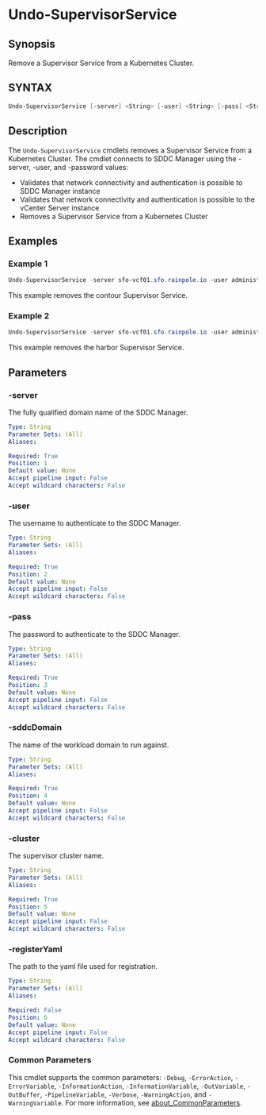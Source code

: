 # Undo-SupervisorService

## Synopsis

Remove a Supervisor Service from a Kubernetes Cluster.

## SYNTAX

```powershell
Undo-SupervisorService [-server] <String> [-user] <String> [-pass] <String> [-sddcDomain] <String> [-cluster] <String> [[-registerYaml] <String>] [<CommonParameters>]
```

## Description

The `Undo-SupervisorService` cmdlets removes a Supervisor Service from a Kubernetes Cluster.
The cmdlet connects to SDDC Manager using the -server, -user, and -password values:

- Validates that network connectivity and authentication is possible to SDDC Manager instance
- Validates that network connectivity and authentication is possible to the vCenter Server instance
- Removes a Supervisor Service from a Kubernetes Cluster

## Examples

### Example 1

```powershell
Undo-SupervisorService -server sfo-vcf01.sfo.rainpole.io -user administrator@vsphere.local -pass VMw@re1! -sddcDomain sfo-w01 -cluster sfo-w01-cl01 -registerYaml F:\VMware.PlatformTools\binaries\contour.yml
```

This example removes the contour Supervisor Service.

### Example 2

```powershell
Undo-SupervisorService -server sfo-vcf01.sfo.rainpole.io -user administrator@vsphere.local -pass VMw@re1! -sddcDomain sfo-w01 -cluster sfo-w01-cl01 -registerYaml F:\VMware.PlatformTools\binaries\harbor.yml
```

This example removes the harbor Supervisor Service.

## Parameters

### -server

The fully qualified domain name of the SDDC Manager.

```yaml
Type: String
Parameter Sets: (All)
Aliases:

Required: True
Position: 1
Default value: None
Accept pipeline input: False
Accept wildcard characters: False
```

### -user

The username to authenticate to the SDDC Manager.

```yaml
Type: String
Parameter Sets: (All)
Aliases:

Required: True
Position: 2
Default value: None
Accept pipeline input: False
Accept wildcard characters: False
```

### -pass

The password to authenticate to the SDDC Manager.

```yaml
Type: String
Parameter Sets: (All)
Aliases:

Required: True
Position: 3
Default value: None
Accept pipeline input: False
Accept wildcard characters: False
```

### -sddcDomain

The name of the workload domain to run against.

```yaml
Type: String
Parameter Sets: (All)
Aliases:

Required: True
Position: 4
Default value: None
Accept pipeline input: False
Accept wildcard characters: False
```

### -cluster

The supervisor cluster name.

```yaml
Type: String
Parameter Sets: (All)
Aliases:

Required: True
Position: 5
Default value: None
Accept pipeline input: False
Accept wildcard characters: False
```

### -registerYaml

The path to the yaml file used for registration.

```yaml
Type: String
Parameter Sets: (All)
Aliases:

Required: False
Position: 6
Default value: None
Accept pipeline input: False
Accept wildcard characters: False
```

### Common Parameters

This cmdlet supports the common parameters: `-Debug`, `-ErrorAction`, `-ErrorVariable`, `-InformationAction`, `-InformationVariable`, `-OutVariable`, `-OutBuffer`, `-PipelineVariable`, `-Verbose`, `-WarningAction`, and `-WarningVariable`. For more information, see [about_CommonParameters](http://go.microsoft.com/fwlink/?LinkID=113216).
